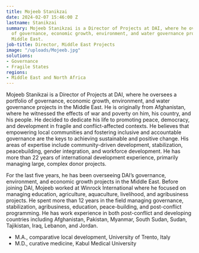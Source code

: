 ```yaml
---
title: Mojeeb Stanikzai
date: 2024-02-07 15:46:00 Z
lastname: Stanikzai
summary: Mojeeb Stanikzai is a Director of Projects at DAI, where he oversees a portfolio
  of governance, economic growth, environment, and water governance projects in the
  Middle East.
job-title: Director, Middle East Projects
image: "/uploads/Mojeeb.jpg"
solutions:
- Governance
- Fragile States
regions:
- Middle East and North Africa
---
```


Mojeeb Stanikzai is a Director of Projects at DAI, where he oversees a portfolio of governance, economic growth, environment, and water governance projects in the Middle East. He is originally from Afghanistan, where he witnessed the effects of war and poverty on him, his country, and his people. He decided to dedicate his life to promoting peace, democracy, and development in fragile and conflict-affected contexts. He believes that empowering local communities and fostering inclusive and accountable governance are the keys to achieving sustainable and positive change. His areas of expertise include community-driven development, stabilization, peacebuilding, gender integration, and workforce development. He has more than 22 years of international development experience, primarily managing large, complex donor projects. 

For the last five years, he has been overseeing DAI’s governance, environment, and economic growth projects in the Middle East. Before joining DAI, Mojeeb worked at Winrock International where he focused on managing education, agriculture, aquaculture, livelihood, and agribusiness projects. He spent more than 12 years in the field managing governance, stabilization, agribusiness, education, peace-building, and post-conflict programming. He has work experience in both post-conflict and developing countries including Afghanistan, Pakistan, Myanmar, South Sudan, Sudan, Tajikistan, Iraq, Lebanon, and Jordan.

* M.A., comparative local development, University of Trento, Italy
* M.D., curative medicine, Kabul Medical University